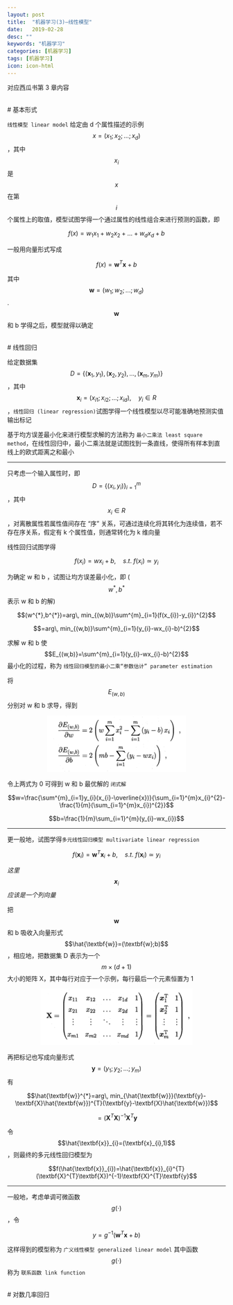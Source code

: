 ```yaml
---
layout: post
title:  "机器学习(3)—线性模型"
date:   2019-02-28
desc: ""
keywords: "机器学习"
categories: [机器学习]
tags: [机器学习]
icon: icon-html
---
```

对应西瓜书第 3 章内容
<br />

<br />
# 基本形式

`线性模型 linear model` 给定由 d 个属性描述的示例 $$x = (x_{1}; x_{2}; ...; x_{d})$$ ，其中 $$x_{i}$$ 是 $$x$$ 在第 $$i$$ 个属性上的取值，模型试图学得一个通过属性的线性组合来进行预测的函数，即

$$f(x)=w_{1}x_{1}+w_{2}x_{2}+...+w_{d}x_{d}+b$$

一般用向量形式写成

$$f(x)=\textbf{w}^{T}\textbf{x}+b$$

其中 $$\textbf{w}=(w_{1}; w_{2}; ...; w_{d})$$. $$\textbf{w}$$ 和 b 学得之后，模型就得以确定

<br />
# 线性回归

给定数据集 $$D=\{(\textbf{x}_{1},y_{1}),(\textbf{x}_{2},y_{2}),...,(\textbf{x}_{m},y_{m})\}$$ ，其中 $$\textbf{x}_{i}=(x_{i1};x_{i2};...;x_{id}),\quad y_{i}\in R$$ ，`线性回归 (linear regression)`试图学得一个线性模型以尽可能准确地预测实值输出标记

基于均方误差最小化来进行模型求解的方法称为 `最小二乘法 least square method`，在线性回归中，最小二乘法就是试图找到一条直线，使得所有样本到直线上的欧式距离之和最小

---

只考虑一个输入属性时，即 $$D=\{(x_{i},y_{i})\}_{i=1}^{m}$$，其中 $$x_{i}\in R$$ ，对离散属性若属性值间存在 “序” 关系，可通过连续化将其转化为连续值，若不存在序关系，假定有 k 个属性值，则通常转化为 k 维向量

线性回归试图学得

$$f(x_{i})=wx_{i}+b,\quad s.t.\ f(x_{i})\simeq y_{i}$$

为确定 w 和 b ，试图让均方误差最小化，即 ($$w^{*},b^{*}$$表示 w 和 b 的解)

$$(w^{*},b^{*})=arg\, min_{(w,b)}\sum^{m}_{i=1}(f(x_{i})-y_{i})^{2}$$

$$=arg\, min_{(w,b)}\sum^{m}_{i=1}(y_{i}-wx_{i}-b)^{2}$$

求解 w 和 b 使 $$E_{(w,b)}=\sum^{m}_{i=1}(y_{i}-wx_{i}-b)^{2}$$ 最小化的过程，称为 `线性回归模型的最小二乘“参数估计” parameter estimation`

将 $$E_{(w,b)}$$ 分别对 w 和 b 求导，得到

<div align="center"><img src="https://raw.githubusercontent.com/Tianye-Zheng/Tianye-Zheng.github.io/master/PostPictures/2019-02-25/14.png" width = "320" height =
"130" /></div>

令上两式为 0 可得到 w 和 b 最优解的 `闭式解`

$$w=\frac{\sum^{m}_{i=1}y_{i}(x_{i}-\overline{x})}{\sum_{i=1}^{m}x_{i}^{2}-\frac{1}{m}(\sum_{i=1}^{m}x_{i})^{2}}$$

$$b=\frac{1}{m}\sum_{i=1}^{m}(y_{i}-wx_{i})$$

---

更一般地，试图学得`多元线性回归模型 multivariate linear regression`

$$f(\textbf{x}_{i})=\textbf{w}^{T}\textbf{x}_{i}+b,\quad s.t.\ f(\textbf{x}_{i})\simeq y_{i}$$

*这里 $$\textbf{x}_{i}$$ 应该是一个列向量*

把 $$\textbf{w}$$ 和 b 吸收入向量形式 $$\hat{\textbf{w}}=(\textbf{w};b)$$ ，相应地，把数据集 D 表示为一个 $$m\times (d+1)$$ 大小的矩阵 X，其中每行对应于一个示例，每行最后一个元素恒置为 1

<div align="center"><img src="https://raw.githubusercontent.com/Tianye-Zheng/Tianye-Zheng.github.io/master/PostPictures/2019-02-25/15.png" width = "350" height =
"130" /></div>

再把标记也写成向量形式 $$\textbf{y}=(y_{1};y_{2};...;y_{m})$$ 有

$$\hat{\textbf{w}}^{*}=arg\, min_{\hat{\textbf{w}}}(\textbf{y}-\textbf{X}\hat{\textbf{w}})^{T}(\textbf{y}-\textbf{X}\hat{\textbf{w}})$$

$$=(\textbf{X}^{T}\textbf{X})^{-1}\textbf{X}^{T}\textbf{y}$$

令 $$\hat{\textbf{x}}_{i}=(\textbf{x}_{i},1)$$，则最终的多元线性回归模型为

$$f(\hat{\textbf{x}}_{i})=\hat{\textbf{x}}_{i}^{T}(\textbf{X}^{T}\textbf{X})^{-1}\textbf{X}^{T}\textbf{y}$$

---

一般地，考虑单调可微函数 $$g(\cdot)$$，令

$$y=g^{-1}(\textbf{w}^{T}\textbf{x}+b)$$

这样得到的模型称为 `广义线性模型 generalized linear model` 其中函数 $$g(\cdot)$$ 称为 `联系函数 link function`

<br />
# 对数几率回归

